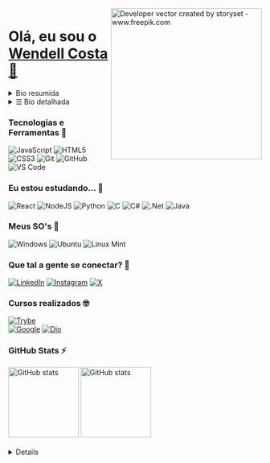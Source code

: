 <img align="right" alt="Developer vector created by storyset - www.freepik.com" height="300" src="https://github.com/wl-costa/wlcosta/assets/160422244/7f5a5899-4346-4b9b-9a2e-2c79bdd955fe">

<h1>
    <a><span>Olá, eu sou o <a href="https://www.linkedin.com/in/wendell-costa-b824ab2b5/">Wendell Costa 👋</span></a>
</h1>

<details align="left"> 
  <summary>Bio resumida</summary>
    <br>
    <div align="justify">
        <p>💻 Eu estou estudando desenvolvimento Fullstack.</p>
        <p>🎓 Eu curso Análise e Desenvolvimento de Sistemas | Uninter.</p>
        <p>👩‍💻 Atualmente eu procuro um estágio e primeiro emprego como desenvolvedor.</p>
        <p>🔎 Também sou curioso sobre o espaço e paradoxos confusos.</p>
        <p>✒️ No meu tempo livre eu gosto de jogar jogos de ação/rpg e ler livros de ficção científica.</p>
        <p>🎮 Jogando: Metal Gear Solid 5 - The Phantom Pain.</p>
        <p>📚 Lendo: 1984 - George Orwell.</p>
    </div>
</details>

<details align="left">
  <summary>☰ Bio detalhada</summary> 
    <br>
    <p align="justify">Graduando em análise e desenvolvimento de sistemas pela Uninter e apaixonado pelo universo da tecnologia. Meu primeiro "Hello World" foi lá em 2021 estudando javascript pelo console do Chrome e desde então traço uma jornada rumo ao meu primeiro emprego como dev. Com a maior parte dos estudos até então focadas em tecnologias full-stack, procuro sempre desenvolver minhas habilidades com bastante estudo, dedicação e é claro, muita, mas muita prática.</p>
    <p align="justify">Todo e qualquer repositório presente no meu perfil, até mesmo esse readme, aceitará code reviews, meu principal intuito é melhorar, então fique sinta-se à vontade para dar aquela ajudinha! :)</p>
    <p align="justify">No mais, eu gostaria de deixar claro que sou apaixonado por games de ação/rpg e filmes/livros de ficção científica, então se quiser trocar uma ideia sobre buracos negros, paradoxos ou até mesmo marcar uma partida de fortnite, me adiciona no instagram: <a href="https://www.linkedin.com/in/wendell-costa-b824ab2b5/">@dni.costa</a> - Só não prometo ganhar a partida XD.</p>

</details>

<h3 align="left">Tecnologias e Ferramentas 🔧</h3>

![JavaScript](https://img.shields.io/badge/javascript-%23323330.svg?style=for-the-badge&logo=javascript&logoColor=%23F7DF1E)
![HTML5](https://img.shields.io/badge/html5-%23E34F26.svg?style=for-the-badge&logo=html5&logoColor=white)
![CSS3](https://img.shields.io/badge/css3-%231572B6.svg?style=for-the-badge&logo=css3&logoColor=white)
![Git](https://img.shields.io/badge/git-%23F05033.svg?style=for-the-badge&logo=git&logoColor=white)
![GitHub](https://img.shields.io/badge/github-%23121011.svg?style=for-the-badge&logo=github&logoColor=white)
![VS Code](https://img.shields.io/badge/VS%20Code-0078d7.svg?style=for-the-badge&logo=visual-studio-code&logoColor=white)

<h3 align="left">Eu estou estudando... 🧩</h3>

![React](https://img.shields.io/badge/react-%2320232a.svg?style=for-the-badge&logo=react&logoColor=%2361DAFB)
![NodeJS](https://img.shields.io/badge/node.js-6DA55F?style=for-the-badge&logo=node.js&logoColor=white)
![Python](https://img.shields.io/badge/python-3670A0?style=for-the-badge&logo=python&logoColor=ffdd54)
![C](https://img.shields.io/badge/c-%2300599C.svg?style=for-the-badge&logo=c&logoColor=white)
![C#](https://img.shields.io/badge/c%23-%23239120.svg?style=for-the-badge&logo=csharp&logoColor=white)
![.Net](https://img.shields.io/badge/.NET-5C2D91?style=for-the-badge&logo=.net&logoColor=white)
![Java](https://img.shields.io/badge/java-%23ED8B00.svg?style=for-the-badge&logo=openjdk&logoColor=white)

<h3 align="left">Meus SO's 💾</h3>

![Windows](https://img.shields.io/badge/Windows-0078D6?style=for-the-badge&logo=windows&logoColor=white)
![Ubuntu](https://img.shields.io/badge/Ubuntu-E95420?style=for-the-badge&logo=ubuntu&logoColor=white)
![Linux Mint](https://img.shields.io/badge/Linux%20Mint-87CF3E?style=for-the-badge&logo=Linux%20Mint&logoColor=white)

<h3 align="left">Que tal a gente se conectar? 🔗</h3>

[![LinkedIn](https://img.shields.io/badge/-LinkedIn-caccce?style=for-the-badge&logo=linkedin&logoColor=0e76a8&color:000)](https://www.linkedin.com/in/wendell-costa-b824ab2b5/)
[![Instagram](https://img.shields.io/badge/-Instagram-caccce?style=for-the-badge&logo=instagram&logoColor=C13584&color:FFF)](https://www.instagram.com/dni.costa?igsh=Njg0N2JtZ2g1Znl6)
[![X](https://img.shields.io/badge/-X_(Twitter)-000?style=for-the-badge&logo=x&logoColor=whitecolor:FFF)](https://www.instagram.com/dni.costa?igsh=Njg0N2JtZ2g1Znl6)

<h3 align="left">Cursos realizados 🤓</h3>

[![Trybe](https://img.shields.io/badge/fundamentos_do_desenvolvimento_web_-_trybe-1eb720?style=for-the-badge&logo=fundamentos_do_desenvolvimento_web&logoColor=white)](https://www.credential.net/49f32a2e-e33f-4472-b163-2569de8d088f)
<br>
[![Google](https://img.shields.io/badge/suporte_em_ti_-_google-4285F4?style=for-the-badge&logo=fundamentos_do_desenvolvimento_web&logoColor=white)](https://www.coursera.org/account/accomplishments/specialization/Z555645HKNGT)
[![Dio](https://img.shields.io/badge/git_e_github_-_dio-4285F4?style=for-the-badge&logo=fundamentos_do_desenvolvimento_web&logoColor=orange)](https://www.coursera.org/account/accomplishments/specialization/Z555645HKNGT)


<h3 align="left">GitHub Stats ⚡</h3>
<div>
    <a href="https://github.com/wl-costa"><img height="140em" alt="GitHub stats" src="https://github-readme-stats.vercel.app/api/top-langs/?username=wl-costa&layout=compact&langs_count=7&theme=transparent"/></a>
    <a href="https://github.com/wl-costa"><img height="140em" alt="GitHub stats" src="https://github-readme-stats.vercel.app/api?username=wl-costa&show_icons=true&theme=transparent&hide=issues"/>
</div>
<br>

<details align="left">
  <summary>Mais detalhes</summary>
    
  - Badges by <a href="https://shields.io/">shields.io</a><br>
  - GitHub Stats by <a href="https://github.com/anuraghazra/github-readme-stats">anuraghazra</a>
  - Web illustrations by <a href="https://storyset.com/web">Storyset</a> (edited by author)
 
  <div align="center">Made with 💙 by <a href="https://github.com/wl-costa">wl-Costa</a>.</div>

</details>
